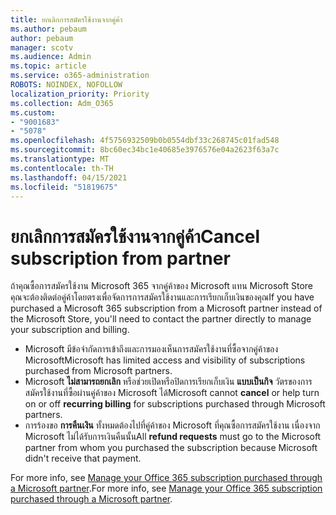 ```yaml
---
title: ยกเลิกการสมัครใช้งานจากคู่ค้า
ms.author: pebaum
author: pebaum
manager: scotv
ms.audience: Admin
ms.topic: article
ms.service: o365-administration
ROBOTS: NOINDEX, NOFOLLOW
localization_priority: Priority
ms.collection: Adm_O365
ms.custom:
- "9001683"
- "5078"
ms.openlocfilehash: 4f5756932509b0b0554dbf33c268745c01fad548
ms.sourcegitcommit: 8bc60ec34bc1e40685e3976576e04a2623f63a7c
ms.translationtype: MT
ms.contentlocale: th-TH
ms.lasthandoff: 04/15/2021
ms.locfileid: "51819675"
---
```

# <a name="cancel-subscription-from-partner"></a><span data-ttu-id="e8751-102">ยกเลิกการสมัครใช้งานจากคู่ค้า</span><span class="sxs-lookup"><span data-stu-id="e8751-102">Cancel subscription from partner</span></span>

<span data-ttu-id="e8751-103">ถ้าคุณซื้อการสมัครใช้งาน Microsoft 365 จากคู่ค้าของ Microsoft แทน Microsoft Store คุณจะต้องติดต่อคู่ค้าโดยตรงเพื่อจัดการการสมัครใช้งานและการเรียกเก็บเงินของคุณ</span><span class="sxs-lookup"><span data-stu-id="e8751-103">If you have purchased a Microsoft 365 subscription from a Microsoft partner instead of the Microsoft Store, you'll need to contact the partner directly to manage your subscription and billing.</span></span>

- <span data-ttu-id="e8751-104">Microsoft มีข้อจํากัดการเข้าถึงและการมองเห็นการสมัครใช้งานที่ซื้อจากคู่ค้าของ Microsoft</span><span class="sxs-lookup"><span data-stu-id="e8751-104">Microsoft has limited access and visibility of subscriptions purchased from Microsoft partners.</span></span> 
- <span data-ttu-id="e8751-105">Microsoft **ไม่สามารถยกเลิก** หรือช่วยเปิดหรือปิดการเรียกเก็บเงิน **แบบเป็นกิจ** วัตรของการสมัครใช้งานที่ซื้อผ่านคู่ค้าของ Microsoft ได้</span><span class="sxs-lookup"><span data-stu-id="e8751-105">Microsoft cannot **cancel** or help turn on or off **recurring billing** for subscriptions purchased through Microsoft partners.</span></span> 
- <span data-ttu-id="e8751-106">การร้องขอ **การคืนเงิน** ทั้งหมดต้องไปที่คู่ค้าของ Microsoft ที่คุณซื้อการสมัครใช้งาน เนื่องจาก Microsoft ไม่ได้รับการเงินคืนนั้น</span><span class="sxs-lookup"><span data-stu-id="e8751-106">All **refund requests** must go to the Microsoft partner from whom you purchased the subscription because Microsoft didn't receive that payment.</span></span> 

<span data-ttu-id="e8751-107">For more info, see [Manage your Office 365 subscription purchased through a Microsoft partner](https://support.microsoft.com/help/4230739/microsoft-account-manage-office-365-subscription-from-third-party).</span><span class="sxs-lookup"><span data-stu-id="e8751-107">For more info, see [Manage your Office 365 subscription purchased through a Microsoft partner](https://support.microsoft.com/help/4230739/microsoft-account-manage-office-365-subscription-from-third-party).</span></span> 
